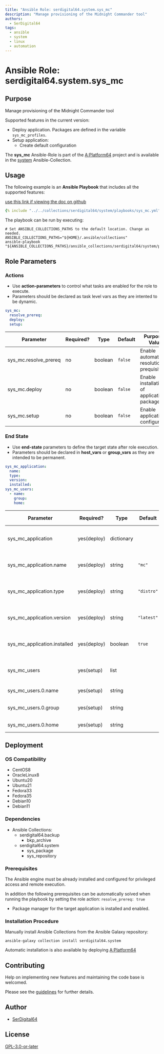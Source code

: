 ```yaml
---
title: "Ansible Role: serdigital64.system.sys_mc"
description: "Manage provisioning of the Midnight Commander tool"
authors:
  - SerDigital64
tags:
  - ansible
  - system
  - linux
  - automation
---
```


# Ansible Role: serdigital64.system.sys_mc

## Purpose

Manage provisioning of the Midnight Commander tool

Supported features in the current version:

- Deploy application. Packages are defined in the variable `sys_mc_profiles`.
- Setup application:
  - Create default configuration

The **sys_mc** Ansible-Role is part of the [A:Platform64](https://github.com/serdigital64/aplatform64) project and is available in the [system](../collections/system.md) Ansible-Collection.

## Usage

The following example is an **Ansible Playbook** that includes all the supported features:

[use this link if viewing the doc on github](../../collections/serdigital64/system/playbooks/sys_mc.yml)

```yaml
{% include "../../collections/serdigital64/system/playbooks/sys_mc.yml" %}
```

The playbook can be run by executing:

```shell
# Set ANSIBLE_COLLECTIONS_PATHS to the default location. Change as needed.
ANSIBLE_COLLECTIONS_PATHS="${HOME}/.ansible/collections"
ansible-playbook "${ANSIBLE_COLLECTIONS_PATHS}/ansible_collections/serdigital64/system/playbooks/sys_mc.yml"
```

## Role Parameters

### Actions

- Use **action-parameters** to control what tasks are enabled for the role to execute.
- Parameters should be declared as task level vars as they are intented to be dynamic.

```yaml
sys_mc:
  resolve_prereq:
  deploy:
  setup:
```

| Parameter             | Required? | Type    | Default | Purpose / Value                             |
| --------------------- | --------- | ------- | ------- | ------------------------------------------- |
| sys_mc.resolve_prereq | no        | boolean | `false` | Enable automatic resolution of prequisites  |
| sys_mc.deploy         | no        | boolean | `false` | Enable installation of application packages |
| sys_mc.setup          | no        | boolean | `false` | Enable application configuration            |

### End State

- Use **end-state** parameters to define the target state after role execution.
- Parameters should be declared in **host_vars** or **group_vars** as they are intended to be permanent.

```yaml
sys_mc_application:
  name:
  type:
  version:
  installed:
sys_mc_users:
  - name:
    group:
    home:
```

| Parameter                    | Required?   | Type       | Default    | Purpose / Value                    |
| ---------------------------- | ----------- | ---------- | ---------- | ---------------------------------- |
| sys_mc_application           | yes(deploy) | dictionary |            | Set application package end state  |
| sys_mc_application.name      | yes(deploy) | string     | `"mc"`     | Select application package name    |
| sys_mc_application.type      | yes(deploy) | string     | `"distro"` | Select application package type    |
| sys_mc_application.version   | yes(deploy) | string     | `"latest"` | Select application package version |
| sys_mc_application.installed | yes(deploy) | boolean    | `true`     | Set application package end state  |
| sys_mc_users                 | yes(setup)  | list       |            | List of users that will use MC     |
| sys_mc_users.0.name          | yes(setup)  | string     |            | User login name                    |
| sys_mc_users.0.group         | yes(setup)  | string     |            | User primary group                 |
| sys_mc_users.0.home          | yes(setup)  | string     |            | Home directory                     |

## Deployment

### OS Compatibility

- CentOS8
- OracleLinux8
- Ubuntu20
- Ubuntu21
- Fedora33
- Fedora35
- Debian10
- Debian11

### Dependencies

- Ansible Collections:
  - serdigital64.backup
    - bkp_archive
  - serdigital64.system
    - sys_package
    - sys_repository

### Prerequisites

The Ansible engine must be already installed and configured for privileged access and remote execution.

In addition the following prerequisites can be automatically solved when running the playbook by setting the role action: `resolve_prereq: true`

- Package manager for the target application is installed and enabled.

### Installation Procedure

Manually install Ansible Collections from the Ansible Galaxy repository:

```shell
ansible-galaxy collection install serdigital64.system
```

Automatic installation is also available by deploying [A:Platform64](https://aplatform64.readthedocs.io/en/latest/#deployment)

## Contributing

Help on implementing new features and maintaining the code base is welcomed.

Please see the [guidelines](../contributing/guidelines.md) for further details.

## Author

- [SerDigital64](https://serdigital64.github.io/)

## License

[GPL-3.0-or-later](https://www.gnu.org/licenses/gpl-3.0.txt)
